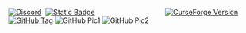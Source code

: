 [![Discord](https://img.shields.io/discord/1283555480085729382?style=for-the-badge&logo=discord&logoColor=5865F2&logoSize=auto&label=Discord&labelColor=151B23)](https://discord.gg/WCgGV4uRua)  [![Static Badge](https://img.shields.io/badge/Contribute-Ko--fi?style=for-the-badge&logo=kofi&color=151B23)](https://ko-fi.com/spectraui)                                    [![CurseForge Version](https://img.shields.io/curseforge/v/1102865?style=for-the-badge&logo=curseforge&logoColor=F16436&label=Version&labelColor=151B23&color=03fa6e)](https://www.curseforge.com/wow/addons/spectraui)  [![GitHub Tag](https://img.shields.io/github/v/tag/Spectra-UI/SpectraUI?style=for-the-badge&logo=github&label=Version&labelColor=151B23&color=03fa6e)](https://github.com/Spectra-UI/SpectraUI)
![GitHub Pic1](https://github.com/user-attachments/assets/946dec61-4bf1-4149-88cd-cc2e4e9e07c0)
![GitHub Pic2](https://github.com/user-attachments/assets/803d4883-47ec-4fe7-80fc-60b4faba9840)
